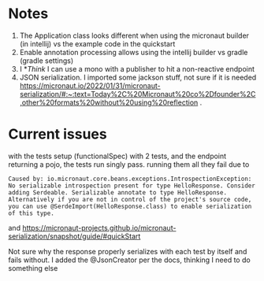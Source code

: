 # Notes

1. The Application class looks different when using the micronaut builder (in intellij) vs the example code in the
   quickstart
2. Enable annotation processing allows using the intellij builder vs gradle (gradle settings)
3. I **Think* I can use a mono with a publisher to hit a non-reactive endpoint
4. JSON serialization. I imported some jackson stuff, not sure if it is
   needed https://micronaut.io/2022/01/31/micronaut-serialization/#:~:text=Today%2C%20Micronaut%20co%2Dfounder%2C,other%20formats%20without%20using%20reflection
   .

# Current issues

with the tests setup (functionalSpec) with 2 tests, and the endpoint returning a pojo, the tests run singly pass.
running them all they fail due to

    Caused by: io.micronaut.core.beans.exceptions.IntrospectionException: No serializable introspection present for type HelloResponse. Consider adding Serdeable. Serializable annotate to type HelloResponse. Alternatively if you are not in control of the project's source code, you can use @SerdeImport(HelloResponse.class) to enable serialization of this type.

and https://micronaut-projects.github.io/micronaut-serialization/snapshot/guide/#quickStart

Not sure why the response properly serializes with each test by itself and fails without. I added the @JsonCreator per
the docs, thinking I need to do something else
